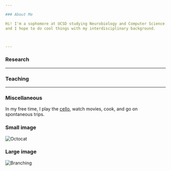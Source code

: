 ```yaml
---

### About Me

Hi! I'm a sophomore at UCSD studying Neurobiology and Computer Science. I'm obsessed with the biological mechanism and technological potential of the brain. I joined the [Chalasani Lab](https://chalasani.salk.edu/) at Salk Institute in 2022, studying the foraging behavior of C. elegans. I'm also an undergraduate [CSE](https://cse.ucsd.edu/)tutor at UCSD, helping students debug codes during one-on-one tutor sessions. 
and I hope to do cool things with my interdisciplinary background.



---
```


### Research

---

### Teaching


---
### Miscellaneous

In my free time, I play the [cello](https://www.bilibili.com/video/BV1dG411M7EK/?spm_id_from=333.999.0.0&vd_source=94fe5cbc511e0ae254d70a6871c27a96), watch movies, cook, and go on spontaneous trips.


### Small image

![Octocat](https://github.githubassets.com/images/icons/emoji/octocat.png)

### Large image

![Branching](https://guides.github.com/activities/hello-world/branching.png)
